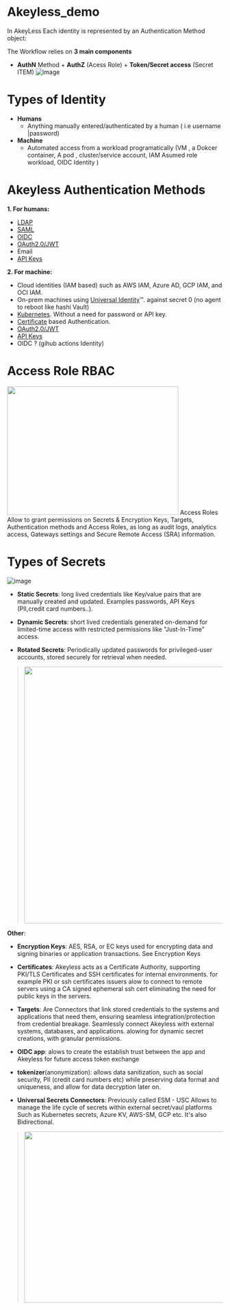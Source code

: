 # Akeyless_demo
In AkeyLess Each identity is represented by an Authentication Method object:

The Workflow relies on **3 main components** 
- **AuthN** Method  + **AuthZ** (Acess Role) + **Token/Secret access** (Secret ITEM) 
![image](https://github.com/brokedba/Akeyless_demo/assets/29458929/adb547e9-ca0f-4a64-bd04-c28f0c48ca4c)
# Types of Identity 
- **Humans**
  - Anything manually entered/authenticated by a human ( i.e username |password)
- **Machine**
  - Automated access from a workload programatically (VM , a Dokcer container, A pod , cluster/service account, IAM Asumed role workload, OIDC Identity ) 
# Akeyless Authentication Methods

**1. For humans:**
- [LDAP](https://docs.akeyless.io/docs/ldap)
- [SAML](https://docs.akeyless.io/docs/saml)
- [OIDC](https://docs.akeyless.io/docs/openid)
- [OAuth2.0/JWT](https://docs.akeyless.io/docs/oauth20jwt)
- Email
- [API Keys](https://docs.akeyless.io/docs/api-key)

**2. For machine:**
- Cloud identities (IAM based) such as AWS IAM, Azure AD, GCP IAM, and OCI IAM.
- On-prem machines using [Universal Identity](https://docs.akeyless.io/docs/universal-identity)™. against secret 0 (no agent to reboot like hashi Vault)
- [Kubernetes](https://docs.akeyless.io/docs/kubernetes-auth). Without a need for password or API key.
- [Certificate](https://docs.akeyless.io/docs/certificate-based-authentication) based Authentication.
- [OAuth2.0/JWT](https://docs.akeyless.io/docs/oauth20jwt)
- [API Keys](https://docs.akeyless.io/docs/api-key)
- OIDC ? (gihub actions Identity)

# Access Role RBAC
<img src="https://files.readme.io/54c7a41-RBAC.JPG" width="400" height="300" />
Access Roles Allow to grant permissions on Secrets & Encryption Keys, Targets, Authentication methods and Access Roles, as long as audit logs, analytics access, Gateways settings and Secure Remote Access (SRA) information.

# Types of Secrets
![image](https://github.com/brokedba/Akeyless_demo/assets/29458929/ba1dc4a1-a53d-4547-a3e7-e45c82816452)


- **Static Secrets**: long lived credentials like Key/value pairs that are manually created and updated. Examples passwords, API Keys (PII,credit card numbers..).

- **Dynamic Secrets**: short lived credentials generated on-demand for limited-time access with restricted permissions like "Just-In-Time" access.  

- **Rotated Secrets**: Periodically updated passwords for privileged-user accounts, stored securely for retrieval when needed.  
>   <img src="https://github.com/brokedba/Akeyless_demo/assets/29458929/3616e5a4-caee-481a-9678-83d6aa7032b9" width="600" height="600" />

**Other**:
- **Encryption Keys**: AES, RSA, or EC keys used for encrypting data and signing binaries or application transactions. See Encryption Keys
- **Certificates**: Akeyless acts as a Certificate Authority, supporting PKI/TLS Certificates and SSH certificates for internal environments.
   for example PKI or ssh certificates issuers alow to connect to remote servers using a CA signed ephemeral ssh cert eliminating the need for public keys in the servers.
- **Targets**: Are Connectors that link stored credentials to the systems and applications that need them, ensuring seamless integration/protection from credential breakage.
   Seamlessly connect Akeyless with external systems, databases, and applications. alowing for dynamic secret creations, with granular permissions.

- **OIDC app**: alows to create the establish trust between the app and Akeyless for future access token exchange 
- **tokenizer**(anonymization):  allows data sanitization, such as social security, PII (credit card numbers etc) while preserving data format and uniqueness, and allow for data decryption later on.
      
- **Universal Secrets Connectors**:
 Previously called ESM - USC Allows to manage the life cycle of secrets within external secret/vaul platforms Such as Kubernetes secrets, Azure KV, AWS-SM, GCP etc. It's also Bidirectional.
> <img src="https://github.com/brokedba/Akeyless_demo/assets/29458929/4f5760e3-2db3-49a1-bcad-4b09cb3c228d" width="700" height="400" />
